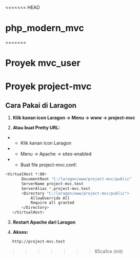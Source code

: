 <<<<<<< HEAD
# php_modern_mvc
=======
# Proyek mvc_user
# Proyek project-mvc

## Cara Pakai di Laragon

1. **Klik kanan icon Laragon → Menu → www → project-mvc**

2. **Atau buat Pretty URL:**
- - Klik kanan icon Laragon
- - Menu → Apache → sites-enabled
- - Buat file project-mvc.conf:

```bash
<VirtualHost *:80>
       DocumentRoot "C:/laragon/www/project-mvc/public"
       ServerName project-mvc.test
       ServerAlias *.project-mvc.test
       <Directory "C:/laragon/www/project-mvc/public">
           AllowOverride All
           Require all granted
       </Directory>
   </VirtualHost>
```

3. **Restart Apache dari Laragon**

4. **Akses:**
```bash
   http://project-mvc.test
```
>>>>>>> 85ca1ce (init)
